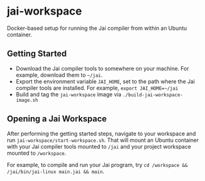 # jai-workspace

Docker-based setup for running the Jai compiler from within an Ubuntu container.

## Getting Started

- Download the Jai compiler tools to somewhere on your machine. For example, download them to `~/jai`.
- Export the environment variable `JAI_HOME`, set to the path where the Jai compiler tools are installed. For example, `export JAI_HOME=~/jai`
- Build and tag the `jai-workspace` image via `./build-jai-workspace-image.sh`

## Opening a Jai Workspace

After performing the getting started steps, navigate to your workspace and run `jai-workspace/start-workspace.sh`. That will mount an Ubuntu container with your Jai compiler tools mounted to `/jai` and your project workspace mounted to `/workspace`.

For example, to compile and run your Jai program, try `cd /workspace && /jai/bin/jai-linux main.jai && main`.
